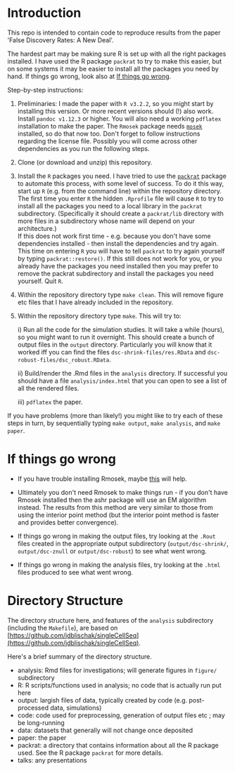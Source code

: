 # Introduction

This repo is intended to contain code to reproduce results
from the paper 'False Discovery Rates: A New Deal'.

The hardest part may be making sure R is set up with all the right packages installed.
I have used the R package `packrat` to try to make this easier, but on some systems
it may be easier to install all the packages you need by hand. If things go wrong, look also at
[If things go wrong](#if-things-go-wrong).

Step-by-step instructions:

1. Preliminaries: I made the paper with `R v3.2.2`, so you might start by installing this version. Or more recent versions should (!) also work. Install `pandoc v1.12.3` or higher. You will also need a working `pdflatex` installation to make the paper. The `Rmosek` package needs [`mosek`](https://www.mosek.com/resources/downloads) installed, so do that now too. Don't forget to follow instructions regarding the license file. Possibly you will come across other
dependencies as you run the following steps.
2. Clone (or download and unzip) this repository.
3. Install the `R` packages you need. I have tried to use the [`packrat`](https://rstudio.github.io/packrat/) package to automate this process, with some level of success. To do it this way, start up `R` (e.g. from the command line) within the repository directory. The first time you enter `R` the hidden `.Rprofile` file will cause `R` to try to install all the packages you need to a local library in the `packrat` subdirectory. (Specifically it should create a `packrat/lib` directory with more files in a subdirectory whose name will depend on your architecture.)  
If this does not work first time - e.g. because you don't have some dependencies installed - then install the dependencies and try again. This time on entering `R` you will have to tell `packrat` to try again yourself by typing `packrat::restore()`.
If this still does not work for you, or you already have the packages you need installed then you may prefer to remove the packrat subdirectory and install the packages you need yourself. Quit `R`.
4. Within the repository directory type `make clean`. This will remove figure etc files that I have already included in the repository.
5. Within the repository directory type `make`. This will try to:

      i) Run all the code for the simulation studies.
It will take a while (hours), so you might want to run it overnight. This should create a bunch of output files in the `output` directory. Particularly you will know that it worked iff you can find the files `dsc-shrink-files/res.RData` and `dsc-robust-files/dsc_robust.RData`.

      ii) Build/render the .Rmd files in the `analysis` directory. If successful you should have a file `analysis/index.html` that you can open to see a list of all the rendered files.

      iii)  `pdflatex` the paper.

If you have problems (more than likely!) you might like to try each of these steps in turn, by sequentially typing
`make output`, `make analysis`, and `make paper`.

# If things go wrong

- If you have trouble installing Rmosek, maybe [this](http://r-forge.r-project.org/scm/viewvc.php/*checkout*/pkg/inst/doc/userguide.pdf?root=rmosek) will help.

- Ultimately you don't need Rmosek to make things run - if you don't have Rmosek installed then the ashr package will use an EM algorithm instead. The results from this method are very similar to those from using the interior point method (but the interior point method is faster and provides better convergence).

- If things go wrong in making the output files, try looking at the `.Rout` files
created in  the appropriate output subdirectory (`output/dsc-shrink/`, `output/dsc-znull` or `output/dsc-robust`)
to see what went wrong.

- If things go wrong in making the analysis files, try looking at the `.html` files produced to see what went wrong.

# Directory Structure

The directory structure here, and features of the `analysis` subdirectory (including the `Makefile`), are based on
[https://github.com/jdblischak/singleCellSeq](https://github.com/jdblischak/singleCellSeq).

Here's a brief summary of the directory structure.
- analysis: Rmd files for investigations; will generate figures in `figure/` subdirectory
- R: R scripts/functions used in analysis; no code that is actually run put here
- output: largish files of data, typically created by code (e.g. post-processed data, simulations)
- code: code used for preprocessing, generation of output files etc ; may be long-running
- data: datasets that generally will not change once deposited
- paper: the paper
- packrat: a directory that contains information about all the R package used.
See the R package `packrat` for more details.
- talks: any presentations
